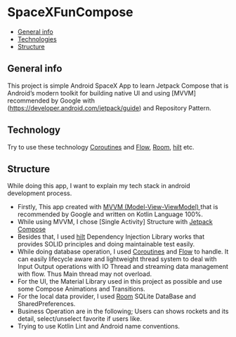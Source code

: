 # SpaceXFunCompose
* [General info](#general-info)
* [Technologies](#technologies)
* [Structure](#structure)

## General info
This project is simple Android  SpaceX App to learn  Jetpack Compose  that is Android’s modern toolkit for building native UI and using [MVVM] recommended by Google with (https://developer.android.com/jetpack/guide)
and  Repository Pattern.

## Technology 
Try to use these technology [Coroutines](https://developer.android.com/kotlin/coroutines) and [Flow](https://developer.android.com/kotlin/flow), [Room](https://developer.android.com/training/data-storage/room), [hilt](https://developer.android.com/jetpack/compose/libraries) etc.

## Structure

While doing this app, I want to explain my tech stack in android development process.
* Firstly, This app created with [MVVM (Model-View-ViewModel) ](https://developer.android.com/jetpack/guide) that is recommended by Google and written on Kotlin Language 100%.
* While using MVVM, I chose [Single Activity] Structure with [Jetpack Compose](https://developer.android.com/jetpack/compose)
* Besides that, I used [hilt](https://developer.android.com/jetpack/compose/libraries) Dependency Injection Library works that provides SOLID principles and doing maintainable test easily.
* While doing database operation, I used [Coroutines](https://developer.android.com/kotlin/coroutines) and [Flow](https://developer.android.com/kotlin/flow) to handle. It can easily lifecycle aware and lightweight thread system to deal with Input Output operations with IO Thread and streaming data management with flow. Thus Main thread may not overload.
* For the UI, the Material Library used in this project as possible and use some Compose Animations and Transitions.
* For the local data provider, I used [Room](https://developer.android.com/training/data-storage/room) SQLite DataBase and SharedPreferences.
* Business Operation are in the following; Users can shows rockets and its detail, select/unselect favorite if users like.
* Trying to use Kotlin Lint and Android name conventions.
